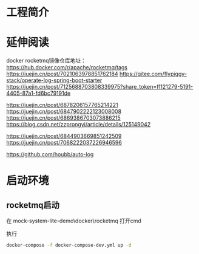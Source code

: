 # 工程简介

# 延伸阅读


docker rocketmq镜像仓库地址： https://hub.docker.com/r/apache/rocketmq/tags
https://juejin.cn/post/7021063978851762184
https://gitee.com/flypiggy-stack/operate-log-spring-boot-starter
https://juejin.cn/post/7125688703808339975?share_token=ff121279-5191-4405-87a1-fd6bc79191de

https://juejin.cn/post/6878206157765214221
https://juejin.cn/post/6847902222123008008
https://juejin.cn/post/6869386703073886215
https://blog.csdn.net/zzprongyi/article/details/125149042


https://juejin.cn/post/6844903669851242509
https://juejin.cn/post/7068222037226946596



https://github.com/houbb/auto-log


# 启动环境

## rocketmq启动

在 mock-system-lite-demo\docker\rocketmq  打开cmd

执行

```bash
docker-compose -f docker-compose-dev.yml up -d
```